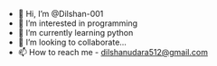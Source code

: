 - 👋 Hi, I’m @Dilshan-001
- 👀 I’m interested in programming
- 🌱 I’m currently learning python
- 💞️ I’m looking to collaborate...
- 📫 How to reach me - dilshanudara512@gmail.com

<!---
Dilshan-001/Dilshan-001 is a ✨ special ✨ repository because its `README.md` (this file) appears on your GitHub profile.
You can click the Preview link to take a look at your changes.
--->
